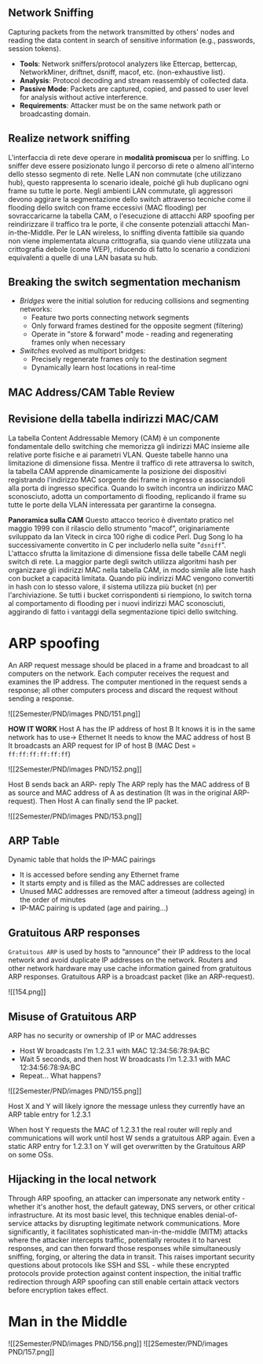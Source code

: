 ## Network Sniffing
Capturing packets from the network transmitted by others' nodes and reading the data content in search of sensitive information (e.g., passwords, session tokens).  

- **Tools**: Network sniffers/protocol analyzers like Ettercap, bettercap, NetworkMiner, driftnet, dsniff, macof, etc. (non-exhaustive list).  
- **Analysis**: Protocol decoding and stream reassembly of collected data.  
- **Passive Mode**: Packets are captured, copied, and passed to user level for analysis without active interference.  
- **Requirements**: Attacker must be on the same network path or broadcasting domain.

## Realize network sniffing
L'interfaccia di rete deve operare in **modalità promiscua** per lo sniffing. Lo sniffer deve essere posizionato lungo il percorso di rete o almeno all'interno dello stesso segmento di rete. Nelle LAN non commutate (che utilizzano hub), questo rappresenta lo scenario ideale, poiché gli hub duplicano ogni frame su tutte le porte. Negli ambienti LAN commutate, gli aggressori devono aggirare la segmentazione dello switch attraverso tecniche come il flooding dello switch con frame eccessivi (MAC flooding) per sovraccaricarne la tabella CAM, o l'esecuzione di attacchi ARP spoofing per reindirizzare il traffico tra le porte, il che consente potenziali attacchi Man-in-the-Middle. Per le LAN wireless, lo sniffing diventa fattibile sia quando non viene implementata alcuna crittografia, sia quando viene utilizzata una crittografia debole (come WEP), riducendo di fatto lo scenario a condizioni equivalenti a quelle di una LAN basata su hub.

## Breaking the switch segmentation mechanism
- _Bridges_ were the initial solution for reducing collisions and segmenting networks:
    - Feature two ports connecting network segments
    - Only forward frames destined for the opposite segment (filtering)
    - Operate in "store & forward" mode - reading and regenerating frames only when necessary
- _Switches_ evolved as multiport bridges:
    - Precisely regenerate frames only to the destination segment
    - Dynamically learn host locations in real-time

## MAC Address/CAM Table Review
## Revisione della tabella indirizzi MAC/CAM
La tabella Content Addressable Memory (CAM) è un componente fondamentale dello switching che memorizza gli indirizzi MAC insieme alle relative porte fisiche e ai parametri VLAN. Queste tabelle hanno una limitazione di dimensione fissa. Mentre il traffico di rete attraversa lo switch, la tabella CAM apprende dinamicamente la posizione dei dispositivi registrando l'indirizzo MAC sorgente dei frame in ingresso e associandoli alla porta di ingresso specifica. Quando lo switch incontra un indirizzo MAC sconosciuto, adotta un comportamento di flooding, replicando il frame su tutte le porte della VLAN interessata per garantirne la consegna.

**Panoramica sulla CAM**
Questo attacco teorico è diventato pratico nel maggio 1999 con il rilascio dello strumento "macof", originariamente sviluppato da Ian Viteck in circa 100 righe di codice Perl. Dug Song lo ha successivamente convertito in C per includerlo nella suite "`dsniff`". L'attacco sfrutta la limitazione di dimensione fissa delle tabelle CAM negli switch di rete. La maggior parte degli switch utilizza algoritmi hash per organizzare gli indirizzi MAC nella tabella CAM, in modo simile alle liste hash con bucket a capacità limitata. Quando più indirizzi MAC vengono convertiti in hash con lo stesso valore, il sistema utilizza più bucket (n) per l'archiviazione. Se tutti i bucket corrispondenti si riempiono, lo switch torna al comportamento di flooding per i nuovi indirizzi MAC sconosciuti, aggirando di fatto i vantaggi della segmentazione tipici dello switching.

# ARP spoofing
An ARP request message should be placed in a frame and broadcast to all computers on the network. Each computer receives the request and examines the IP address.
The computer mentioned in the request sends a response; all other computers process and discard the request without sending a response.

![[2Semester/PND/images PND/151.png]]

**HOW IT WORK**
Host A has the IP address of host B
It knows it is in the same network has to use→ Ethernet
It needs to know the MAC address of host B
It broadcasts an ARP request for IP of host B (MAC Dest = `ff:ff:ff:ff:ff:ff`)

![[2Semester/PND/images PND/152.png]]

Host B sends back an ARP- reply
The ARP reply has the MAC address of B as source and MAC address of A as destination
(It was in the original ARP-request). Then Host A can finally send the IP packet.

![[2Semester/PND/images PND/153.png]]

## ARP Table
Dynamic table that holds the IP-MAC pairings
- It is accessed before sending any Ethernet frame
- It starts empty and is filled as the MAC addresses are collected
- Unused MAC addresses are removed after a timeout (address ageing) in the order of minutes
- IP-MAC pairing is updated (age and pairing...)

## Gratuitous ARP responses
`Gratuitous ARP` is used by hosts to “announce” their IP address to the local network and avoid duplicate IP addresses on the network. Routers and other network hardware may use cache information gained from gratuitous ARP responses. Gratuitous ARP is a broadcast packet (like an ARP-request).

![[154.png]]

## Misuse of Gratuitous ARP
ARP has no security or ownership of IP or MAC addresses
- Host W broadcasts I’m 1.2.3.1 with MAC 12:34:56:78:9A:BC
-  Wait 5 seconds, and then host W broadcasts I’m 1.2.3.1 with MAC 12:34:56:78:9A:BC
- Repeat...
What happens?

![[2Semester/PND/images PND/155.png]]

Host X and Y will likely ignore the message unless they currently have an ARP table entry for 1.2.3.1

When host Y requests the MAC of 1.2.3.1 the real router will reply and communications will work until host W sends a gratuitous ARP again. Even a static ARP entry for 1.2.3.1 on Y will get overwritten by the Gratuitous ARP on some OSs.

## Hijacking in the local network
Through ARP spoofing, an attacker can impersonate any network entity - whether it's another host, the default gateway, DNS servers, or other critical infrastructure. At its most basic level, this technique enables denial-of-service attacks by disrupting legitimate network communications. More significantly, it facilitates sophisticated man-in-the-middle (MITM) attacks where the attacker intercepts traffic, potentially reroutes it to harvest responses, and can then forward those responses while simultaneously sniffing, forging, or altering the data in transit. This raises important security questions about protocols like SSH and SSL - while these encrypted protocols provide protection against content inspection, the initial traffic redirection through ARP spoofing can still enable certain attack vectors before encryption takes effect.

# Man in the Middle
![[2Semester/PND/images PND/156.png]]
![[2Semester/PND/images PND/157.png]]
